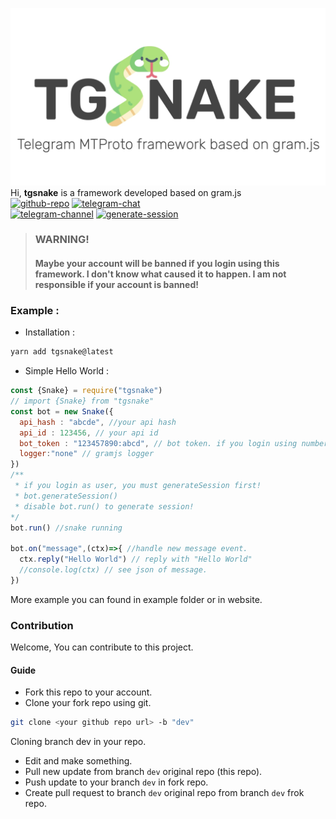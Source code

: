 ![tgsnakeicon-flaticon](./media/tgsnake.jpg)  
Hi, **tgsnake** is a framework developed based on gram.js  
[![github-repo](https://img.shields.io/badge/Github-butthx-blue.svg?style=for-the-badge&logo=github)](https://github.com/butthx/tgsnake)
[![telegram-chat](https://img.shields.io/badge/Telegram-Chat-blue.svg?style=for-the-badge&logo=telegram)](https://t.me/tgsnakechat)  
[![telegram-channel](https://img.shields.io/badge/Telegram-Channel-blue.svg?style=for-the-badge&logo=telegram)](https://t.me/tgsnake)
[![generate-session](https://img.shields.io/badge/Generate-Session-blue.svg?style=for-the-badge&logo=replit)](https://replit.com/@butthx/TgSnakeGenerateSessions)  


> ### WARNING! <br/>
> #### Maybe your account will be banned if you login using this framework. I don't know what caused it to happen. I am not responsible if your account is banned!

### Example : 

- Installation :  

```bash 
yarn add tgsnake@latest
```
- Simple Hello World :   

```javascript
const {Snake} = require("tgsnake")
// import {Snake} from "tgsnake"
const bot = new Snake({
  api_hash : "abcde", //your api hash
  api_id : 123456, // your api id
  bot_token : "123457890:abcd", // bot token. if you login using number delete this.
  logger:"none" // gramjs logger
})
/**
 * if you login as user, you must generateSession first! 
 * bot.generateSession()
 * disable bot.run() to generate session!
*/
bot.run() //snake running

bot.on("message",(ctx)=>{ //handle new message event.
  ctx.reply("Hello World") // reply with "Hello World"
  //console.log(ctx) // see json of message.
})
```
More example you can found in example folder or in website.
  
### Contribution  
Welcome, You can contribute to this project. 
#### Guide 
- Fork this repo to your account. 
- Clone your fork repo using git.   
```bash 
git clone <your github repo url> -b "dev"
```
Cloning branch dev in your repo. 
- Edit and make something. 
- Pull new update from branch `dev` original repo (this repo). 
- Push update to your branch `dev` in fork repo.
- Create pull request to branch `dev` original repo from branch `dev` frok repo.